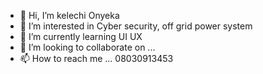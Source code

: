 - 👋 Hi, I’m kelechi Onyeka
- 👀 I’m interested in Cyber security, off grid power system
- 🌱 I’m currently learning UI UX
- 💞️ I’m looking to collaborate on ...
- 📫 How to reach me ... 08030913453

<!---
Lawkelechi/Lawkelechi is a ✨ special ✨ repository because its `README.md` (this file) appears on your GitHub profile.
You can click the Preview link to take a look at your changes.
--->
